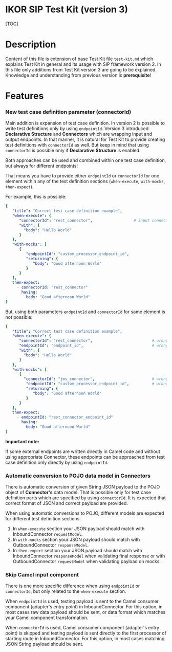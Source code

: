 # IKOR SIP Test Kit (version 3)

[TOC]

# Description

Content of this file is extension of base Test Kit file `test-kit.md` which explains Test Kit in general and its usage
with SIP framework version 2. In this file only additions from Test Kit version 3 are going to be explained. 
Knowledge and understanding from previous version is **prerequisite**!

# Features

### New test case definition parameter (connectorId)

Main addition is expansion of test case definition. In version 2 is possible to write test definitions only by using
`endpointId`. Version 3 introduced **Declarative Structure** and **Connectors** which are wrapping input and output endpoints.
In that manner, it is natural for Test Kit to provide creating test definitions with `connectorId` as well. But keep in
mind that using `connectorId` is possible only if **Declarative Structure** is enabled.

Both approaches can be used and combined within one test case definition, but always for different endpoints!

That means you have to provide either `endpointId` or `connectorId` for one element within any of the test definition 
sections (`when-execute`, `with-mocks`, `then-expect`).

For example, this is possible:

```yaml
{
   "title": "Correct test case definition example",
   "when-execute": {
      "connectorId": "rest_connector",                  # input connector which targets its input endpoint
      "with": {
        "body": "Hello World"
      }
   },
   "with-mocks": [
      {
         "endpointId": "custom_processor_endpoint_id",
         "returning": {
            "body": "Good afternoon World"
         }
      }
   ],
   then-expect:
     - connectorId: "rest_connector"
       having:
         body: "Good afternoon World"
}
```

But, using both parameters `endpointId` and `connectorId` for same element is not possible:

```yaml
{
   "title": "Correct test case definition example",
   "when-execute": {
      "connectorId": "rest_connector",                          # wrong, choose only one
      "endpointId": "endpoint_id",                              # wrong, choose only one
      "with": {
        "body": "Hello World"
      }
   },
   "with-mocks": [
      {
        "connectorId": "jms_connector",                         # wrong, choose only one
         "endpointId": "custom_processor_endpoint_id",          # wrong, choose only one
         "returning": {
            "body": "Good afternoon World"
         }
      }
   ],
   then-expect:
     - endpointId: "rest_connector_endpoint_id"
       having:
         body: "Good afternoon World"
}
```

**Important note:**

If some external endpoints are written directly in Camel code and without using appropriate Connector, these endpoints
can be approached from test case definition only directly by using `endpointId`.

### Automatic conversion to POJO data model in Connectors

There is automatic conversion of given String JSON payload to the POJO object of **Connector's** data model. That is 
possible only for test case definition parts which are specified by using `connectorId`.
It is expected that correct format of JSON and correct payload are provided.

When using automatic conversions to POJO, different models are expected for different test definition sections:

1. In `when-execute` section your JSON payload should match with InboundConnector `requestModel`.
2. In `with-mocks` section your JSON payload should match with OutboundConnector `responseModel`.
3. In `then-expect` section your JSON payload should match with InboundConnector `responseModel` when validating final
response or with OutboundConnector `requestModel` when validating payload on mocks.

### Skip Camel input component

There is one more specific difference when using `endpointId` or `connectorId`, but only related to the
`when-execute` section.

When `endpointId` is used, testing payload is sent to the Camel consumer component (adapter's entry point) in 
InboundConnector. For this option, in most cases raw data payload should be sent, or data format which matches your 
Camel component transformation.

When `connectorId` is used, Camel consumer component (adapter's entry point) is skipped and testing payload is sent 
directly to the first processor of starting route in InboundConnector. For this option, in most cases matching 
JSON String payload should be sent.
